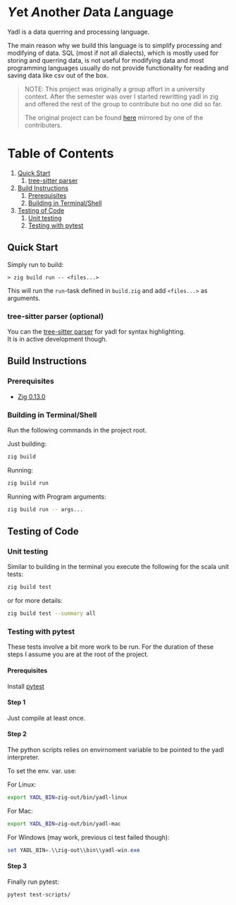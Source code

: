 # *Y*et *A*nother *D*ata *L*anguage

Yadl is a data querring and processing language.

The main reason why we build this language is to simplify processing and
modifying of data. SQL (most if not all dialects), which is mostly used
for storing and querring data, is not useful for modifying data and most
programming languages usually do not provide functionality for reading and
saving data like csv out of the box.

> NOTE: This project was originally a group affort in a university context.
> After the semester was over I started rewritting yadl in zig and offered
> the rest of the group to contribute but no one did so far.
>
> The original project can be found [here](https://github.com/julianjumper/yadl) mirrored by
> one of the contributers.

# Table of Contents

1. [Quick Start](#quick)
    1. [tree-sitter parser](#parser)
3. [Build Instructions](#build)
    1. [Prerequisites](#pre)
    2. [Building in Terminal/Shell](#build_sh)
4. [Testing of Code](#testing)
    1. [Unit testing](#unit)
    1. [Testing with pytest](#python)

## Quick Start <a name="quick"></a>

Simply run to build:

```shell
> zig build run -- <files...>
```

This will run the `run`-task defined in `build.zig` and add `<files...>` as arguments.

### tree-sitter parser (optional) <a name="parser"></a>

You can the [tree-sitter parser](https://github.com/DeSc1998/tree-sitter-yadl) for yadl
for syntax highlighting. \
It is in active development though.

## Build Instructions <a name="build"></a>

### Prerequisites <a name="pre"></a>

- [Zig 0.13.0](https://ziglang.org/download/)

### Building in Terminal/Shell <a name="build_sh"></a>

Run the following commands in the project root.

Just building:

```sh
zig build
```

Running:

```sh
zig build run
```

Running with Program arguments:

```sh
zig build run -- args...
```

## Testing of Code <a name="testing"></a>

### Unit testing <a name="unit"></a>

Similar to building in the terminal you execute the following for the scala unit tests:

```sh
zig build test
```
or for more details:

```sh
zig build test --summary all
```

### Testing with pytest <a name="python"></a>

These tests involve a bit more work to be run.
For the duration of these steps I assume you are at the root of the project.

#### Prerequisites

Install [pytest](https://pypi.org/project/pytest/)

#### Step 1

Just compile at least once.

#### Step 2

The python scripts relies on envirnoment variable to be pointed to the yadl interpreter.

To set the env. var. use:

For Linux:
```sh
export YADL_BIN=zig-out/bin/yadl-linux
```
For Mac:
```sh
export YADL_BIN=zig-out/bin/yadl-mac
```

For Windows (may work, previous ci test failed though):
```powershell
set YADL_BIN=.\\zig-out\\bin\\yadl-win.exe
```

#### Step 3

Finally run pytest:
```sh
pytest test-scripts/
```


